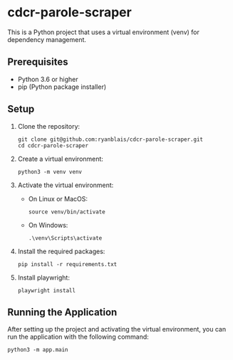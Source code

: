 
# cdcr-parole-scraper

This is a Python project that uses a virtual environment (venv) for dependency management.

## Prerequisites

- Python 3.6 or higher
- pip (Python package installer)

## Setup

1. Clone the repository:
    ```
    git clone git@github.com:ryanblais/cdcr-parole-scraper.git
    cd cdcr-parole-scraper
    ```

2. Create a virtual environment:
    ```
    python3 -m venv venv
    ```

3. Activate the virtual environment:
    - On Linux or MacOS:
        ```
        source venv/bin/activate
        ```
    - On Windows:
        ```
        .\venv\Scripts\activate
        ```

4. Install the required packages:
    ```
    pip install -r requirements.txt
    ```

5. Install playwright:
    ```
    playwright install
    ```


## Running the Application

After setting up the project and activating the virtual environment, you can run the application with the following command:

```
python3 -m app.main
```
